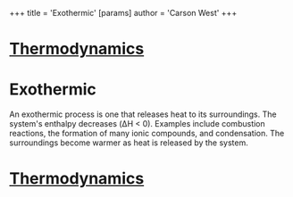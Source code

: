 +++
 title = 'Exothermic'
[params]
	author = 'Carson West'
+++
# [Thermodynamics](./../thermodynamics/)

# Exothermic

An exothermic process is one that releases heat to its surroundings.  The system's enthalpy decreases (ΔH < 0).  Examples include combustion reactions, the formation of many ionic compounds, and condensation. The surroundings become warmer as heat is released by the system.

# [Thermodynamics](./../thermodynamics/)